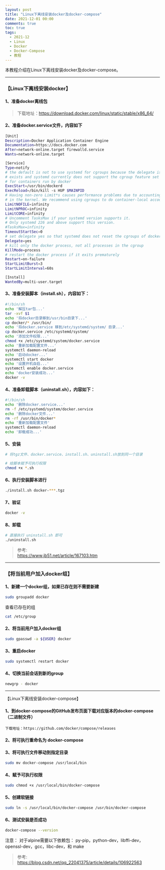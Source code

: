 ```yaml
---
layout: post
title: "Linux下离线安装docker及docker-compose"
date: 2021-12-01 00:00
comments: true
toc: true
tags:
  - 2021-12
  - Linux
  - Docker
  - Docker-Compose
  - 教程
---
```


本教程介绍在Linux下离线安装docker及docker-compose。

<!--more-->

---

### 【Linux下离线安装docker】

#### 1、准备docker离线包
> 下载地址：https://download.docker.com/linux/static/stable/x86_64/

#### 2、准备docker.service文件，内容如下
``` bash
[Unit]
Description=Docker Application Container Engine
Documentation=https://docs.docker.com
After=network-online.target firewalld.service
Wants=network-online.target

[Service]
Type=notify
# the default is not to use systemd for cgroups because the delegate issues still
# exists and systemd currently does not support the cgroup feature set required
# for containers run by docker
ExecStart=/usr/bin/dockerd
ExecReload=/bin/kill -s HUP $MAINPID
# Having non-zero Limit*s causes performance problems due to accounting overhead
# in the kernel. We recommend using cgroups to do container-local accounting.
LimitNOFILE=infinity
LimitNPROC=infinity
LimitCORE=infinity
# Uncomment TasksMax if your systemd version supports it.
# Only systemd 226 and above support this version.
#TasksMax=infinity
TimeoutStartSec=0
# set delegate yes so that systemd does not reset the cgroups of docker containers
Delegate=yes
# kill only the docker process, not all processes in the cgroup
KillMode=process
# restart the docker process if it exits prematurely
Restart=on-failure
StartLimitBurst=3
StartLimitInterval=60s

[Install]
WantedBy=multi-user.target
```

#### 3、准备安装脚本（install.sh），内容如下：
``` bash
#!/bin/sh
echo '解压tar包...'
tar -xvf $1
echo '将docker目录移到/usr/bin目录下...'
cp docker/* /usr/bin/
echo '将docker.service 移到/etc/systemd/system/ 目录...'
cp docker.service /etc/systemd/system/
echo '添加文件权限...'
chmod +x /etc/systemd/system/docker.service
echo '重新加载配置文件...'
systemctl daemon-reload
echo '启动docker...'
systemctl start docker
echo '设置开机自启...'
systemctl enable docker.service
echo 'docker安装成功...'
docker -v
```

#### 4、准备卸载脚本（uninstall.sh），内容如下：

``` bash
#!/bin/sh
echo '删除docker.service...'
rm -f /etc/systemd/system/docker.service
echo '删除docker文件...'
rm -rf /usr/bin/docker*
echo '重新加载配置文件'
systemctl daemon-reload
echo '卸载成功...'
```

#### 5、安装
``` bash
# 将tgz文件、docker.service、install.sh、uninstall.sh放到同一个目录

# 给脚本赋予可执行权限
chmod +x *.sh
```

#### 6、执行安装脚本进行
``` bash
./install.sh docker-***.tgz
```

#### 7、验证
``` bash
docker -v
```

#### 8、卸载
``` bash
# 直接执行 uninstall.sh 即可
./uninstall.sh
```

> 参考:  
https://www.jb51.net/article/167103.htm

---

### 【将当前用户加入docker组】

#### 1、新建一个docker组，如果已存在则不需要新建
``` bash
sudo groupadd docker
```

查看已存在的组

``` bash
cat /etc/group
```

#### 2、将当前用户加入docker组
``` bash
sudo gpasswd -a ${USER} docker
```

#### 3、重启docker
``` bash
sudo systemctl restart docker
```

#### 4、切换当前会话到新的group
``` bash
newgrp - docker
```

---

【Linux下离线安装docker-compose】

#### 1、到docker-compose的GitHub发布页面下载对应版本的docker-compose（二进制文件）
    下载地址：https://github.com/docker/compose/releases

#### 2、将可执行重命名为 docker-compose

#### 3、将可执行文件移动到指定目录
``` bash
sudo mv docker-compose /usr/local/bin
```

#### 4、赋予可执行权限
``` bash
sudo chmod +x /usr/local/bin/docker-compose
```

#### 5、创建软链接
``` bash
sudo ln -s /usr/local/bin/docker-compose /usr/bin/docker-compose
```

#### 6、测试安装是否成功
``` bash
docker-compose --version
```

注意：
对于alpine需要以下依赖包： py-pip，python-dev，libffi-dev，openssl-dev，gcc，libc-dev，和 make



> 参考:  
https://blog.csdn.net/qq_22041375/article/details/106922563